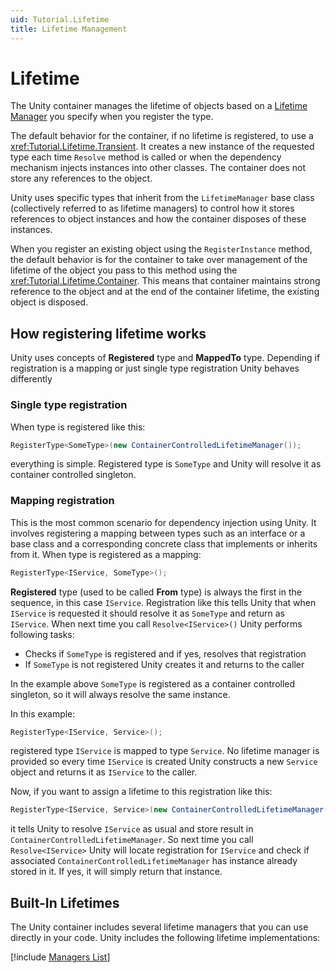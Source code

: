 ```yaml
---
uid: Tutorial.Lifetime
title: Lifetime Management
---
```


# Lifetime

The Unity container manages the lifetime of objects based on a [Lifetime Manager](xref:Unity.Lifetime) you specify when you register the type.

The default behavior for the container, if no lifetime is registered, to use a <xref:Tutorial.Lifetime.Transient>. It creates a new instance of the requested type each time `Resolve` method is called or when the dependency mechanism injects instances into other classes. The container does not store any references to the object.

Unity uses specific types that inherit from the `LifetimeManager` base class (collectively referred to as lifetime managers) to control how it stores references to object instances and how the container disposes of these instances.

When you register an existing object using the `RegisterInstance` method, the default behavior is for the container to take over management of the lifetime of the object you pass to this method using the <xref:Tutorial.Lifetime.Container>. This means that container maintains strong reference to the object and at the end of the container lifetime, the existing object is disposed.

## How registering lifetime works

Unity uses concepts of **Registered** type and **MappedTo** type. Depending if registration is a mapping or just single type registration Unity behaves differently

### Single type registration

When type is registered like this:

```C#
RegisterType<SomeType>(new ContainerControlledLifetimeManager());
```

everything is simple. Registered type is ``SomeType`` and Unity will resolve it as container controlled singleton.

### Mapping registration

This is the most common scenario for dependency injection using Unity. It involves registering a mapping between types such as an interface or a base class and a corresponding concrete class that implements or inherits from it. When type is registered as a mapping:

```C#
RegisterType<IService, SomeType>();
```

**Registered** type (used to be called **From** type) is always the first in the sequence, in this case `IService`. Registration like this tells Unity that when `IService` is requested it should resolve it as ``SomeType`` and return as `IService`.
When next time you call ``Resolve<IService>()`` Unity performs following tasks:

- Checks if ``SomeType`` is registered and if yes, resolves that registration
- If ``SomeType`` is not registered Unity creates it and returns to the caller

In the example above ``SomeType`` is registered as a container controlled singleton, so it will always resolve the same instance.

In this example:

```C#
RegisterType<IService, Service>();
```

registered type `IService` is mapped to type ``Service``. No lifetime manager is provided so every time ``IService`` is created Unity constructs a new `Service` object and returns it as ``IService`` to the caller.

Now, if you want to assign a lifetime to this registration like this:

```C#
RegisterType<IService, Service>(new ContainerControlledLifetimeManager());
```

it tells Unity to resolve ``IService`` as usual and store result in ``ContainerControlledLifetimeManager``. So next time you call ``Resolve<IService>`` Unity will locate registration for ``IService`` and check if associated ``ContainerControlledLifetimeManager`` has instance already stored in it. If yes, it will simply return that instance.

## Built-In Lifetimes

The Unity container includes several lifetime managers that you can use directly in your code. Unity includes the following lifetime implementations:

[!include [Managers List](managers.md)]
